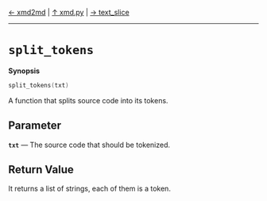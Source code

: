 [&#8592; xmd2md](xmd.py--xmd2md.md) | [&#8593; xmd.py](xmd.py.md) | [&#8594; text_slice](xmd.py--text_slice.md)
***

# `split_tokens`
**Synopsis**

```cpp
split_tokens(txt)
```

A function that splits source code into its tokens.


## Parameter
**`txt`** &#8213; The source code that should be tokenized.  
## Return Value

It returns a list of strings, each of them is a token.


